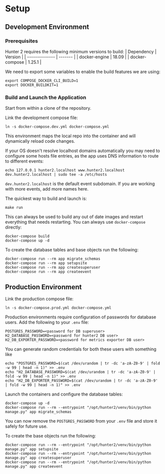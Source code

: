 Setup
=====

Development Environment
-----------------------

### Prerequisites

Hunter 2 requires the following minimum versions to build:
| Dependency     | Version |
| -------------- | ------- |
| docker-engine  | 18.09   |
| docker-compose | 1.25.1  |

We need to export some variables to enable the build features we are using:
```shell
export COMPOSE_DOCKER_CLI_BUILD=1
export DOCKER_BUILDKIT=1
```

### Build and Launch the Application

Start from within a clone of the repository.

Link the development compose file:
```shell
ln -s docker-compose.dev.yml docker-compose.yml
```
This environment maps the local repo into the container and will dynamically reload code changes.

If your OS doesn't resolve localhost domains automatically you may need to configure some hosts file entries, as the app uses DNS information to route to different events:
```shell
echo 127.0.0.1 hunter2.localhost www.hunter2.localhost dev.hunter2.localhost | sudo tee -a /etc/hosts
```
`dev.hunter2.localhost` is the default event subdomain. If you are working with more events, add more names here.

The quickest way to build and launch is:

```shell
make run
```

This can always be used to build any out of date images and restart everything that needs restarting.
You can always use `docker-compose` directly:

```shell
docker-compose build
docker-compose up -d
```

To create the database tables and base objects run the following:
```shell
docker-compose run --rm app migrate_schemas
docker-compose run --rm app setupsite
docker-compose run --rm app createsuperuser
docker-compose run --rm app createevent
```

Production Environment
----------------------

Link the production compose file:
```shell
ln -s docker-compose.prod.yml docker-compose.yml
```

Production environments require configuration of passwords for database users. Add the following to your `.env` file:
```
POSTGRES_PASSWORD=<password for DB superuser>
H2_DATABASE_PASSWORD=<password for hunter2 DB user>
H2_DB_EXPORTER_PASSWORD=<password for metrics exporter DB user>
```

You can generate random credentials for both these users with something like
```
echo "POSTGRES_PASSWORD=$(cat /dev/urandom | tr -dc 'a-zA-Z0-9' | fold -w 99 | head -n 1)" >> .env
echo "H2_DATABASE_PASSWORD=$(cat /dev/urandom | tr -dc 'a-zA-Z0-9' | fold -w 99 | head -n 1)" >> .env
echo "H2_DB_EXPORTER_PASSWORD=$(cat /dev/urandom | tr -dc 'a-zA-Z0-9' | fold -w 99 | head -n 1)" >> .env
```

Launch the containers and configure the database tables:
```shell
docker-compose up -d
docker-compose run --rm --entrypoint "/opt/hunter2/venv/bin/python manage.py" app migrate_schemas
```

You can now remove the `POSTGRES_PASSWORD` from your `.env` file and store it safely for future use.

To create the base objects run the following:
```shell
docker-compose run --rm --entrypoint "/opt/hunter2/venv/bin/python manage.py" app setupsite
docker-compose run --rm --entrypoint "/opt/hunter2/venv/bin/python manage.py" app createsuperuser
docker-compose run --rm --entrypoint "/opt/hunter2/venv/bin/python manage.py" app createevent
```
